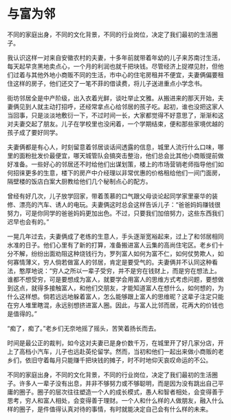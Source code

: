 # 与富为邻

不同的家庭出身，不同的文化背景，不同的行业岗位，决定了我们最初的生活圈子。 

我认识这样一对来自安徽农村的夫妻，十多年前就带着年幼的儿子来苏南讨生活，每天起早贪黑地卖点心，一个月的利润也就千把块钱。尽管经济上捉襟见肘，但他们过着与其他外地小商贩不同的生活，市中心的住宅房租并不便宜，夫妻俩偏要租住这样的房子，他们还交了一笔不菲的借读费，将儿子送进重点小学念书。 

街坊邻居全是中产阶级，出入衣着光鲜，谈吐举止文雅。从搬进来的那天开始，夫妻俩见到人就主动打招呼，还经常拿点心给邻居的孩子吃。起初，谁也没把这家人当回事，只是淡淡地敷衍一下，不过时间一长，大家都觉得不好意思了，渐渐和这对夫妻交起了朋友。儿子在学校里也没闲着，一个学期结束，便和那些家境优越的孩子成了要好同学。 

夫妻俩都是有心人，时刻留意着邻居谈话间透露的信息，城里人流行什么口味，哪里的面粉批发价最便宜，哪天城管队会搞突击整治，他们总会比其他小商贩提前做好准备。一些好心的邻居还不时给他们出谋划策，楼上的市场营销老师指导他们如何招徕更多的生意，楼下的房产中介经理以非常优惠的价格租给他们一间门面房，隔壁楼的饭店白案大厨教给他们几个秘制点心的配方。 

曾经有好几次，儿子放学回家，带着羡慕的口气跟父母谈论起同学家里豪华的装修、漂亮的汽车、诱人的电玩。夫妻俩这时总会这样告诉儿子：“爸爸妈妈赚钱很努力，可是你同学的爸爸妈妈更加出色。不过，只要我们加倍努力，这些东西我们迟早也会有的。” 

一晃几年过去，夫妻俩成了老练的生意人，手头逐渐宽裕起来，过上了和邻居相同水准的日子。他们心里有了新的打算，准备搬进富人云集的高尚住宅区。老乡们十分不解，纷纷出面劝阻这种烧钱行为，罗列富人如何为富不仁，如何仗势欺人，如何寡情薄义，穷人倘若做富人的邻居，肯定是要受气的。夫妻俩并不认同这种看法，憨厚地说：“穷人之所以一辈子受穷，并不是穷在钱财上，而是穷在想法上。谁都不想受穷，可是要想成为富人，就要学会用富人的思维方式考虑问题，要想做到这点，就得多接触富人，和他们交朋友，才能知道富人在想什么，如何想的，为什么这样想。倘若远远地躲着富人，怎么能够跟上富人的思维昵？这辈子注定只能在穷人堆里瞎混，永远别想挤进富人圈。因此，与富人比邻而居，花再大的价钱也是值得的。” 

“痴了，痴了。”老乡们无奈地摇了摇头，苦笑着扬长而去。 

时间是最公正的裁判，如今这对夫妻已是身价数千万，在城里开了好几家分店，开上了高档小汽车，儿子也远赴英伦留学。然而，当初和他们一起出来做小商贩的老乡们，依旧守着每月只能赚千把块钱的摊子，时不时地仰天哀叹命运的不公。 

不同的家庭出身，不同的文化背景，不同的行业岗位，决定了我们最初的生活圈子。许多人一辈子没有出息，并非不够努力或不够聪明，而是因为没有跳出自己平庸的圈子。圈子的层次往往塑造一个人的成长模式，愚人和智者相处，会变得善于思考，穷人和富人相处，会变得善于理财。一个人和什么样的人做朋友，融入什么样的圈子，是件值得认真对待的事情，有时就能决定自己会有什么样的未来。